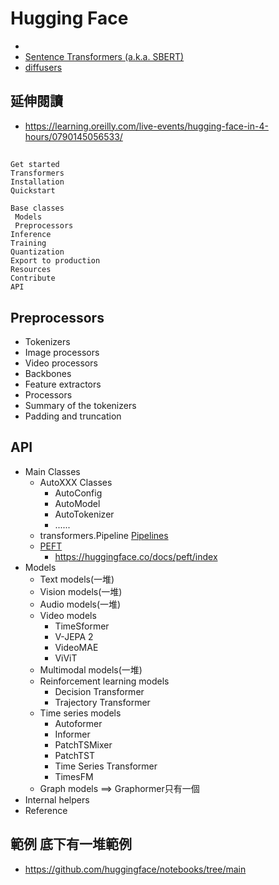 # Hugging Face
-
- [Sentence Transformers (a.k.a. SBERT) ](https://sbert.net/)
- [diffusers](https://github.com/huggingface/notebooks/tree/main/diffusers)


## 延伸閱讀
- https://learning.oreilly.com/live-events/hugging-face-in-4-hours/0790145056533/
##
```
Get started
Transformers
Installation
Quickstart
```
```
Base classes
 Models
 Preprocessors
Inference
Training
Quantization
Export to production
Resources
Contribute
API
```
## Preprocessors
- Tokenizers
- Image processors
- Video processors
- Backbones
- Feature extractors
- Processors
- Summary of the tokenizers
- Padding and truncation

## API
- Main Classes
  - AutoXXX Classes
    - AutoConfig
    - AutoModel
    - AutoTokenizer
    - ......
  - transformers.Pipeline [Pipelines](https://huggingface.co/docs/transformers/main/main_classes/pipelines)
  - [PEFT](https://huggingface.co/docs/transformers/main/en/main_classes/peft)
    - https://huggingface.co/docs/peft/index 
- Models
  - Text models(一堆)
  - Vision models(一堆)
  - Audio models(一堆)
  - Video models
    - TimeSformer
    - V-JEPA 2
    - VideoMAE
    - ViViT 
  - Multimodal models(一堆)
  - Reinforcement learning models
    - Decision Transformer
    - Trajectory Transformer 
  - Time series models
    - Autoformer
    - Informer
    - PatchTSMixer
    - PatchTST
    - Time Series Transformer
    - TimesFM 
  - Graph models ==> Graphormer只有一個
- Internal helpers
- Reference
## 範例 底下有一堆範例
- https://github.com/huggingface/notebooks/tree/main
